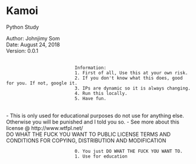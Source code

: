 # Kamoi

Python Study


Author: Johnjimy Som <br/>
Date: August 24, 2018<br/>
Version: 0.0.1 <br/> <br/>

                              
                              Information:
                              1. First of all, Use this at your own risk. 
                              2. If you don't know what this does, good for you. If not, google it. 
                              3. IPs are dynamic so it is always changing.
                              4. Run this locally.
                              5. Have fun.
<br/>                             
- This is only used for educational purposes do not use for anything else. Otherwise you will be punished and I told you so.
- See more about this license @ http://www.wtfpl.net/
<br/>
                              DO WHAT THE FUCK YOU WANT TO PUBLIC LICENSE 
                     TERMS AND CONDITIONS FOR COPYING, DISTRIBUTION AND MODIFICATION 

                              0. You just DO WHAT THE FUCK YOU WANT TO.
                              1. Use for education
